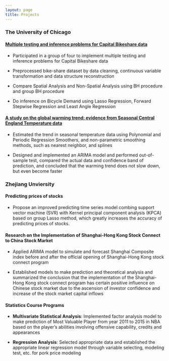```yaml
---
layout: page
title: Projects
---
```


### The University of Chicago


#### [Multiple testing and inference problems for Capital Bikeshare data](https://github.com/YuhuiNi/Multiple_testing) 

- Participated in a group of four to implement multiple testing and inference problems for Capital Bikeshare data

- Preprocessed bike-share dataset by data cleaning, continuous variable transformation and data structure reconstruction

- Compare Spatial Analysis and Non-Spatial Analysis using BH procedure and group BH procedure

- Do inference on Bicycle Demand using Lasso Regression, Forward Stepwise Regression and Least Angle Regression


#### [A study on the global warming trend: evidence from Seasonal Central England Temperature data](https://github.com/YuhuiNi/Time_depent_data)

- Estimated the trend in seasonal temperature data using Polynomial and Periodic Regression Smoothers, and non-parametric smoothing methods, such as nearest neighbor, and splines

- Designed and implemented an ARIMA model and performed out-of-sample test, compared the actual data and confidence band of prediction, and concluded that the warming trend does not slow down, but even become faster


### Zhejiang Unviersity


#### Predicting prices of stocks

- Propose an improved predicting time series model combing support vector machine (SVR) with Kernel principal component analysis (KPCA) based on group Lasso method, which greatly increases the accuracy of predicting prices of stocks.


#### Research on the Implementation of Shanghai-Hong Kong Stock Connect to China Stock Market

- Applied ARIMA model to simulate and forecast Shanghai Composite index before and after the official opening of Shanghai-Hong Kong stock connect program

- Established models to make prediction and theoretical analysis and summarized the conclusion that the implementation of the Shanghai-Hong Kong stock connect program has certain positive influence on Chinese stock market due to the ascension of investor confidence and increase of the stock market capital inflows


#### Statistics Course Programs

- **Multivariate Statistical Analysis**: Implemented factor analysis model to make prediction of Most Valuable Player from year 2011 to 2015 in NBA based on the player’s abilities involving offensive capability, credits and appearances

- **Regression Analysis**: Selected appropriate data and established the appropriate linear regression model through variable selecting, modeling test, etc. for pork price modeling



